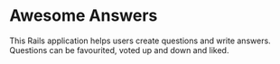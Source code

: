 # Awesome Answers

This Rails application helps users create questions and write answers.
Questions can be favourited, voted up and down and liked.

